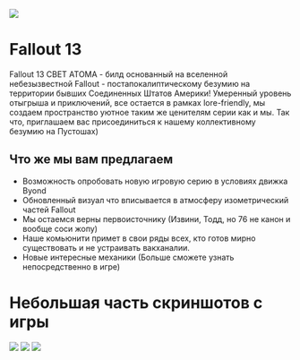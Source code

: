 ![](https://media.discordapp.net/attachments/791328015275130940/982692808953589850/t3i2WrK.png?width=1080&height=349)
# Fallout 13

Fallout 13 CBET ATOMA - билд основанный на вселенной небезызвестной Fallout - постапокалиптическому безумию на территории бывших Соединенных Штатов Америки! Умеренный уровень отыгрыша и приключений, все остается в рамках lore-friendly, мы создаем пространство уютное таким же ценителям серии как и мы. Так что, приглашаем вас присоединиться к нашему коллективному безумию на Пустошах)

## Что же мы вам предлагаем

* Возможность опробовать новую игровую серию в условиях движка Byond
* Обновленный визуал что вписывается в атмосферу изометрический частей Fallout
* Мы остаемся верны первоисточнику (Извини, Тодд, но 76 не канон и вообще соси жопу)
* Наше комьюнити примет в свои ряды всех, кто готов мирно существовать и не устраивать вакханалии.
* Новые интересные механики (Больше сможете узнать непосредственно в игре)


# Небольшая часть скриншотов с игры

<div id=картинки>

![](https://cdn.discordapp.com/attachments/981533533610852353/981863117829070928/unknown.png)
![](https://cdn.discordapp.com/attachments/981533533610852353/981863143791788042/unknown.png)
![](https://cdn.discordapp.com/attachments/981533533610852353/981863056265084928/unknown.png)


</div>





















